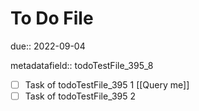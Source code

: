 # To Do File

due:: 2022-09-04

metadatafield:: todoTestFile_395\_8

- [ ] Task of todoTestFile_395 1 [[Query me]]
- [ ] Task of todoTestFile_395 2
